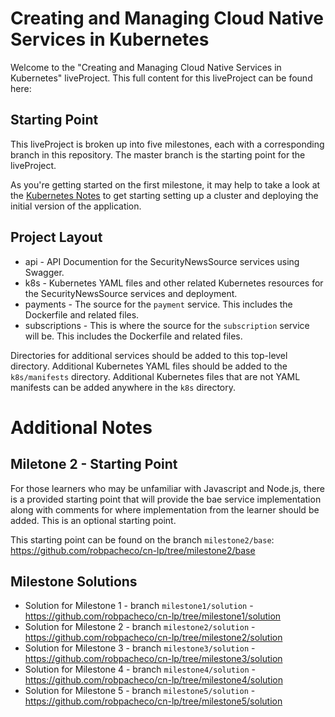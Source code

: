 # Creating and Managing Cloud Native Services in Kubernetes

Welcome to the "Creating and Managing Cloud Native Services in Kubernetes" liveProject. This full content for this liveProject can be found here: <fill in URL here>

## Starting Point

This liveProject is broken up into five milestones, each with a corresponding branch in this repository. The master branch is the starting point for the liveProject.

As you're getting started on the first milestone, it may help to take a look at the [Kubernetes Notes](notes/KUBERNETES.md) to get starting setting up a cluster and deploying
the initial version of the application.

## Project Layout

* api - API Documention for the SecurityNewsSource services using Swagger.
* k8s - Kubernetes YAML files and other related Kubernetes resources for the SecurityNewsSource services and deployment.
* payments - The source for the `payment` service. This includes the Dockerfile and related files.
* subscriptions - This is where the source for the `subscription` service will be. This includes the Dockerfile and related files.

Directories for additional services should be added to this top-level directory. Additional Kubernetes YAML files should
be added to the `k8s/manifests` directory. Additional Kubernetes files that are not YAML manifests can be added anywhere
in the `k8s` directory.

# Additional Notes 

## Miletone 2 - Starting Point

For those learners who may be unfamiliar with Javascript and Node.js, there is a provided starting point that will provide the bae service implementation along with comments for where implementation from the learner should be added. This is an optional starting point.

This starting point can be found on the branch `milestone2/base`: https://github.com/robpacheco/cn-lp/tree/milestone2/base

## Milestone Solutions

* Solution for Milestone 1 - branch `milestone1/solution` - https://github.com/robpacheco/cn-lp/tree/milestone1/solution
* Solution for Milestone 2 - branch `milestone2/solution` - https://github.com/robpacheco/cn-lp/tree/milestone2/solution
* Solution for Milestone 3 - branch `milestone3/solution` - https://github.com/robpacheco/cn-lp/tree/milestone3/solution
* Solution for Milestone 4 - branch `milestone4/solution` - https://github.com/robpacheco/cn-lp/tree/milestone4/solution
* Solution for Milestone 5 - branch `milestone5/solution` - https://github.com/robpacheco/cn-lp/tree/milestone5/solution

